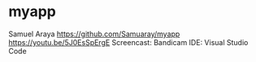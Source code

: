 # myapp
Samuel Araya
https://github.com/Samuaray/myapp
https://youtu.be/5J0EsSpErgE
Screencast: Bandicam IDE: Visual Studio Code

